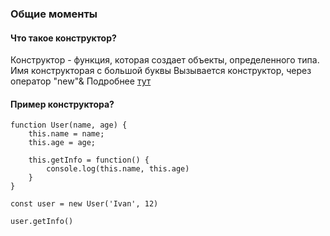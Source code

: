 ### Общие моменты

#### Что такое конструктор? 
Конструктор - функция, которая создает объекты, определенного типа. 
Имя конструкторая с большой буквы
Вызывается конструктор, через оператор "new"&
Подробнее [тут](https://learn.javascript.ru/constructor-new)

#### Пример конструктора?
    function User(name, age) {
        this.name = name;
        this.age = age;
        
        this.getInfo = function() {
            console.log(this.name, this.age)
        }
    }
    
    const user = new User('Ivan', 12)
    
    user.getInfo()
